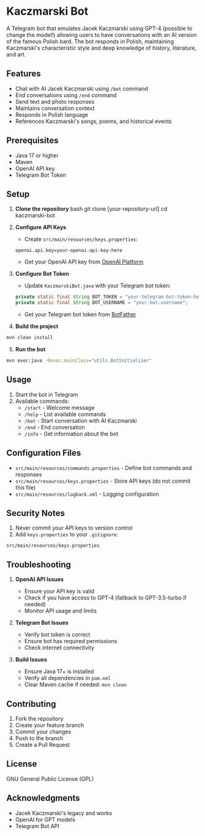 # Kaczmarski Bot

A Telegram bot that emulates Jacek Kaczmarski using GPT-4 (possible to change the model!) allowing users to have conversations with an AI version of the famous Polish bard. The bot responds in Polish, maintaining Kaczmarski's characteristic style and deep knowledge of history, literature, and art.

## Features

- Chat with AI Jacek Kaczmarski using `/bot` command
- End conversations using `/end` command
- Send text and photo responses
- Maintains conversation context
- Responds in Polish language
- References Kaczmarski's songs, poems, and historical events

## Prerequisites

- Java 17 or higher
- Maven
- OpenAI API key
- Telegram Bot Token

## Setup

1. **Clone the repository**
bash
git clone [your-repository-url]
cd kaczmarski-bot

2. **Configure API Keys**
   - Create `src/main/resources/keys.properties`:
   ```properties
   openai.api.key=your-openai-api-key-here
   ```
   - Get your OpenAI API key from [OpenAI Platform](https://platform.openai.com/api-keys)

3. **Configure Bot Token**
   - Update `KaczmarskiBot.java` with your Telegram bot token:
   ```java
   private static final String BOT_TOKEN = "your-telegram-bot-token-here";
   private static final String BOT_USERNAME = "your-bot-username";
   ```
   - Get your Telegram bot token from [BotFather](https://t.me/botfather)

4. **Build the project**

```bash
mvn clean install
```

5. **Run the bot**
```bash
mvn exec:java -Dexec.mainClass="utils.BotInitializer"
```

## Usage

1. Start the bot in Telegram
2. Available commands:
   - `/start` - Welcome message
   - `/help` - List available commands
   - `/bot` - Start conversation with AI Kaczmarski
   - `/end` - End conversation
   - `/info` - Get information about the bot

## Configuration Files

- `src/main/resources/commands.properties` - Define bot commands and responses
- `src/main/resources/keys.properties` - Store API keys (do not commit this file)
- `src/main/resources/logback.xml` - Logging configuration

## Security Notes

1. Never commit your API keys to version control
2. Add `keys.properties` to your `.gitignore`:
```
src/main/resources/keys.properties
```

## Troubleshooting

1. **OpenAI API Issues**
   - Ensure your API key is valid
   - Check if you have access to GPT-4 (fallback to GPT-3.5-turbo if needed)
   - Monitor API usage and limits

2. **Telegram Bot Issues**
   - Verify bot token is correct
   - Ensure bot has required permissions
   - Check internet connectivity

3. **Build Issues**
   - Ensure Java 17+ is installed
   - Verify all dependencies in `pom.xml`
   - Clear Maven cache if needed: `mvn clean`

## Contributing

1. Fork the repository
2. Create your feature branch
3. Commit your changes
4. Push to the branch
5. Create a Pull Request

## License

 GNU General Public License (GPL)

## Acknowledgments

- Jacek Kaczmarski's legacy and works
- OpenAI for GPT models
- Telegram Bot API
